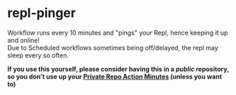 # repl-pinger
Workflow runs every 10 minutes and "pings" your Repl, hence keeping it up and online!
<br>
Due to Scheduled workflows sometimes being off/delayed, the repl may sleep every so often.

**If you use this yourself, please consider having this in a _public_ repository, so you don't use up your [Private Repo Action Minutes](https://docs.github.com/en/billing/managing-billing-for-github-actions/about-billing-for-github-actions#about-billing-for-github-actions) (unless you want to)**
